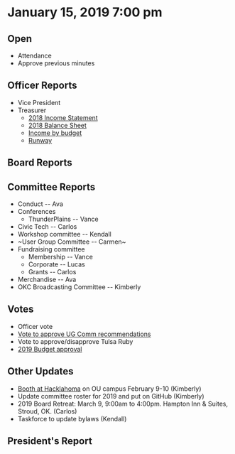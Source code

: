 # January 15, 2019 7:00 pm

## Open
* Attendance
* Approve previous minutes

## Officer Reports
* Vice President
* Treasurer
    - [2018 Income Statement](https://github.com/techlahoma/board_meetings/blob/master/2019/attachments/TF%20Income%20Statement%202018.pdf)
    - [2018 Balance Sheet](https://github.com/techlahoma/board_meetings/blob/master/2019/attachments/TF%20Balance%20Sheet%202018.pdf)
    - [Income by budget](https://docs.google.com/spreadsheets/d/1tw-q8jl-9VMMZ2OmxKM6sCq0A82pPU8yLPMsnaI-DGE/edit?usp=sharing)
    - [Runway](https://docs.google.com/spreadsheets/d/1BdSo4lCJLIDFu0a3EfQ3AWu2wgmotYP-qIzIDC4PXsk/edit?usp=sharing)
    
## Board Reports

## Committee Reports

* Conduct -- Ava
* Conferences
    - ThunderPlains -- Vance
* Civic Tech -- Carlos
* Workshop committee -- Kendall  
* ~User Group Committee -- Carmen~
* Fundraising committee
    - Membership -- Vance
    - Corporate -- Lucas
    - Grants -- Carlos
* Merchandise -- Ava
* OKC Broadcasting Committee -- Kimberly

## Votes

* Officer vote
* [Vote to approve UG Comm recommendations](https://github.com/techlahoma/board_meetings/blob/master/2018/committee_reports/12_ug_comm.md)
* Vote to approve/disapprove Tulsa Ruby
* [2019 Budget approval](https://docs.google.com/spreadsheets/d/17swzWI4_Zcjjf5bJmC-dHTc9n0UXRsZC4yS3sK82IGc/edit?usp=sharing)

## Other Updates

* [Booth at Hacklahoma](https://doodle.com/poll/mpp8e4fuuhh6mrc8) on OU campus February 9-10 (Kimberly)
* Update committee roster for 2019 and put on GitHub (Kimberly)
* 2019 Board Retreat: March 9, 9:00am to 4:00pm. Hampton Inn & Suites, Stroud, OK. (Carlos)
* Taskforce to update bylaws (Kendall)

## President's Report 
